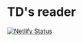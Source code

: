 # TD's reader
[![Netlify Status](https://api.netlify.com/api/v1/badges/1079bc57-9eb5-4b4e-9efa-0ba2565e2aae/deploy-status)](https://app.netlify.com/sites/td-reader/deploys)
